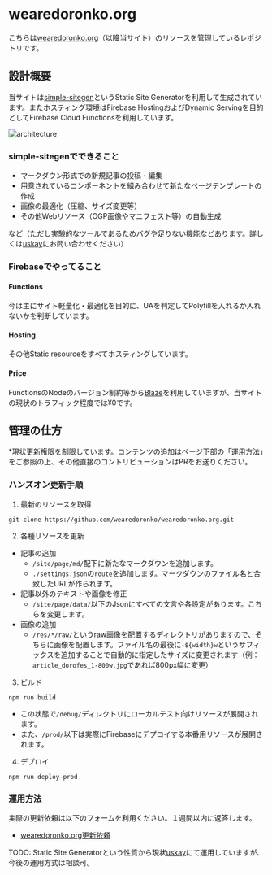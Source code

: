 # wearedoronko.org

こちらは[wearedoronko.org](https://wearedoronko.org)（以降当サイト）のリソースを管理しているレポジトリです。

## 設計概要
当サイトは[simple-sitegen](https://github.com/uskay/simple-sitegen)というStatic Site Generatorを利用して生成されています。またホスティング環境はFirebase HostingおよびDynamic Servingを目的としてFirebase Cloud Functionsを利用しています。

![architecture](https://cdn.glitch.com/98449704-33d8-49b2-88f2-aa6d2aeba5d3%2FScreen%20Shot%202021-04-02%20at%2010.40.06.png?v=1617327640616)

### simple-sitegenでできること

- マークダウン形式での新規記事の投稿・編集
- 用意されているコンポーネントを組み合わせて新たなページテンプレートの作成
- 画像の最適化（圧縮、サイズ変更等）
- その他Webリソース（OGP画像やマニフェスト等）の自動生成

など（ただし実験的なツールであるためバグや足りない機能などあります。詳しくは[uskay](https://github.com/uskay)にお問い合わせください）

### Firebaseでやってること

#### Functions
今は主にサイト軽量化・最適化を目的に、UAを判定してPolyfillを入れるか入れないかを判断しています。

#### Hosting
その他Static resourceをすべてホスティングしています。

#### Price
FunctionsのNodeのバージョン制約等から[Blaze](https://firebase.google.com/pricing)を利用していますが、当サイトの現状のトラフィック程度では¥0です。

## 管理の仕方
*現状更新権限を制限しています。コンテンツの追加はページ下部の「運用方法」をご参照の上、その他直接のコントリビューションはPRをお送りください。

### ハンズオン更新手順

1. 最新のリソースを取得
```
git clone https://github.com/wearedoronko/wearedoronko.org.git
```

2. 各種リソースを更新
- 記事の追加
  - `/site/page/md/`配下に新たなマークダウンを追加します。
  - `./settings.json`の`route`を追加します。マークダウンのファイル名と合致したURLが作られます。
- 記事以外のテキストや画像を修正
  - `/site/page/data/`以下のJsonにすべての文言や各設定があります。こちらを変更します。
- 画像の追加
  - `/res/*/raw/`というraw画像を配置するディレクトリがありますので、そちらに画像を配置します。ファイル名の最後に`-${width}w`というサフィックスを追加することで自動的に指定したサイズに変更されます（例：`article_dorofes_1-800w.jpg`であれば800px幅に変更）

3. ビルド
```
npm run build
```
- この状態で`/debug/`ディレクトリにローカルテスト向けリソースが展開されます。
- また、`/prod/`以下は実際にFirebaseにデプロイする本番用リソースが展開されます。

4. デプロイ
```
npm run deploy-prod
```

### 運用方法

実際の更新依頼は以下のフォームを利用ください。１週間以内に返答します。

- [wearedoronko.org更新依頼](https://forms.gle/RAxThh9UW1Shj5AJ7)

TODO: Static Site Generatorという性質から現状[uskay](https://github.com/uskay)にて運用していますが、今後の運用方式は相談可。
